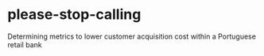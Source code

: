 # please-stop-calling
Determining metrics to lower customer acquisition cost within a Portuguese retail bank
